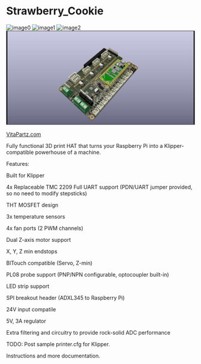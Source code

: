 # Strawberry_Cookie
![image0](https://github.com/LRFPV2/Strawberry_Cookie/blob/main/IMG_1448.JPG)
![image1](https://github.com/LRFPV2/Strawberry_Cookie/blob/main/IMG_1449.JPG)
![image2](https://github.com/LRFPV2/Strawberry_Cookie/blob/main/IMG_1486.JPG)
![render](https://github.com/LRFPV2/Strawberry_Cookie/blob/main/Render.jpg)

[VitaPartz.com](https://vitapartz.com/)

Fully functional 3D print HAT that turns your Raspberry Pi into a Klipper-compatible powerhouse of a machine.

Features:

Built for Klipper

4x Replaceable TMC 2209 Full UART support (PDN/UART jumper provided, so no need to modify stepsticks)

THT MOSFET design

3x temperature sensors

4x fan ports (2 PWM channels)

Dual Z-axis motor support

X, Y, Z min endstops

BlTouch compatible (Servo, Z-min)

PL08 probe support (PNP/NPN configurable, optocoupler built-in)

LED strip support

SPI breakout header (ADXL345 to Raspberry Pi)

24V input compatile

5V, 3A regulator

Extra filtering and circuitry to provide rock-solid ADC performance

TODO:
Post sample printer.cfg for Klipper.

Instructions and more documentation.
